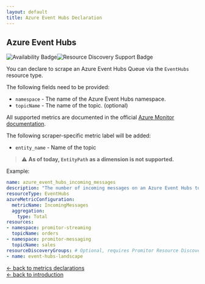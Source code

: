 ```yaml
---
layout: default
title: Azure Event Hubs Declaration
---
```


## Azure Event Hubs

![Availability Badge](https://img.shields.io/badge/Available%20Starting-v2.0-green.svg)![Resource Discovery Support Badge](https://img.shields.io/badge/Support%20for%20Resource%20Discovery-Yes-green.svg)

You can declare to scrape an Azure Event Hubs Queue via the `EventHubs`
resource type.

The following fields need to be provided:

- `namespace` - The name of the Azure Event Hubs namespace.
- `topicName` - The name of the topic. (optional)

All supported metrics are documented in the official [Azure Monitor documentation](https://docs.microsoft.com/en-us/azure/azure-monitor/platform/metrics-supported#microsofteventhubnamespaces).

The following scraper-specific metric label will be added:

- `entity_name` - Name of the topic

> :warning: **As of today, `EntityPath` as a dimension is not supported.**

Example:

```yaml
name: azure_event_hubs_incoming_messages
description: "The number of incoming messages on an Azure Event Hubs topic"
resourceType: EventHubs
azureMetricConfiguration:
  metricName: IncomingMessages
  aggregation:
    type: Total
resources:
- namespace: promitor-streaming
  topicName: orders
- namespace: promitor-messaging
  topicName: sales
resourceDiscoveryGroups: # Optional, requires Promitor Resource Discovery agent (https://promitor.io/concepts/how-it-works#using-resource-discovery)
- name: event-hubs-landscape
```

<!-- markdownlint-disable MD033 -->
[&larr; back to metrics declarations](/configuration/v2.x/metrics)<br />
[&larr; back to introduction](/)
<!-- markdownlint-enable -->
